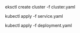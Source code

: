 eksctl create cluster -f cluster.yaml

kubectl apply -f service.yaml

kubectl apply -f deployment.yaml